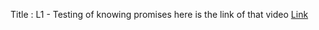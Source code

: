 Title : L1 - Testing of knowing promises
here is the link of that video
[Link](https://drive.google.com/file/d/1cBTe1UCnG7wU9VRq19exw1YI3sd0U7KG/view?usp=sharing)
